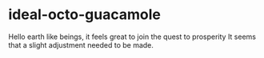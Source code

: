 # ideal-octo-guacamole
Hello earth like beings, it feels great to join the quest to prosperity 
It seems that a slight adjustment needed to be made.
